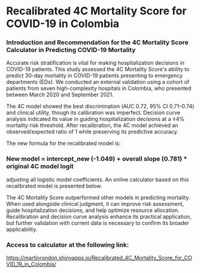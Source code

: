# Recalibrated 4C Mortality Score for COVID-19 in Colombia

### Introduction and Recommendation for the 4C Mortality Score Calculator in Predicting COVID-19 Mortality

Accurate risk stratification is vital for making hospitalization decisions in COVID-19 patients. This study assessed the 4C Mortality Score's ability to predict 30-day mortality in COVID-19 patients presenting to emergency departments (EDs). We conducted an external validation using a cohort of patients from seven high-complexity hospitals in Colombia, who presented between March 2020 and September 2021.

The 4C model showed the best discrimination (AUC 0.72, 95% CI 0.71–0.74) and clinical utility, though its calibration was imperfect. Decision curve analysis indicated its value in guiding hospitalization decisions at a ≥4% mortality risk threshold. After recalibration, the 4C model achieved an observed/expected ratio of 1 while preserving its predictive accuracy. 

The new formula for the recalibrated model is:

### New model = intercept_new (-1.049) + overall slope (0.781) * original 4C model logit
adjusting all logistic model coefficients. An online calculator based on this recalibrated model is presented below.

The 4C Mortality Score outperformed other models in predicting mortality. When used alongside clinical judgment, it can improve risk assessment, guide hospitalization decisions, and help optimize resource allocation. Recalibration and decision curve analysis enhance its practical application, but further validation with current data is necessary to confirm its broader applicability.

### Access to calculator at the following link:

https://martinrondon.shinyapps.io/Recalibrated_4C_Mortality_Score_for_COVID_19_in_Colombia/



